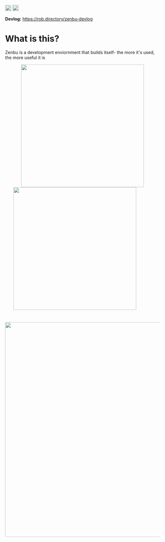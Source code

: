 [<img src="https://devin.ai/assets/askdeepwiki.png" alt="Ask DeepWiki" height="20"/>](https://deepwiki.com/RobPruzan/zenbu)
<img src="https://img.shields.io/badge/🚧-Under%20Construction-yellow" alt="Under Construction" height="20"/>


**Devlog:**
<a href="https://rob.directory/zenbu-devlog">https://rob.directory/zenbu-devlog</a>

# What is this?

Zenbu is a development enviornment that builds itself- the more it's used, the more useful it is

<p align="center">
  <img src="https://github.com/user-attachments/assets/dec5e2ba-f291-4215-b067-07f2962300e3" width="400" />
  <img src="https://github.com/user-attachments/assets/0f4c64b5-3f40-480d-a85d-28b0e0c18cae" width="400" style="margin-right: 50px;" />
</p>
<p align="center" style="margin-top: 40px;">
  <img src="https://github.com/user-attachments/assets/4690ef2b-b1d7-42b3-8a5e-e203cb0a205c" width="700" />
</p>

